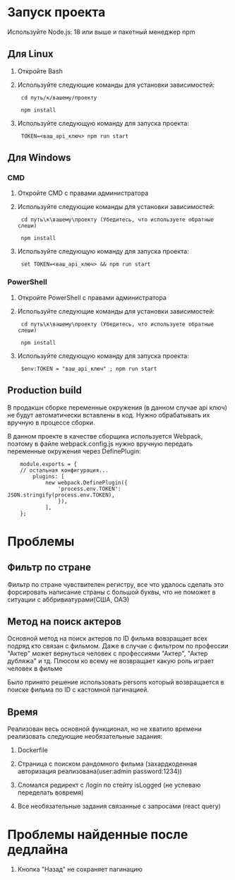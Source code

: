 # Запуск проекта
Используйте Node.js: 18 или выше и пакетный менеджер npm
## Для Linux
1. Откройте Bash
2. Используйте следующие команды для установки зависимостей: 

        cd путь/к/вашему/проекту

        npm install

3. Используйте следующую команду для запуска проекта:  

        TOKEN=<ваш_api_ключ> npm run start 

## Для Windows
### CMD
1. Откройте CMD с правами администратора
2. Используйте следующие команды для установки зависимостей:

        cd путь\к\вашему\проекту (Убедитесь, что используете обратные слеши)

        npm install

3. Используйте следующую команду для запуска проекта:

        set TOKEN=<ваш_api_ключ> && npm run start 

### PowerShell
1. Откройте PowerShell с правами администратора
2. Используйте следующие команды для установки зависимостей:

        cd путь\к\вашему\проекту (Убедитесь, что используете обратные слеши)

        npm install

3. Используйте следующую команду для запуска проекта:

        $env:TOKEN = "ваш_api_ключ" ; npm run start 

## Production build
В продакшн сборке переменные окружения (в данном случае api ключ) не будут автоматически вставлены в код. Нужно обрабатывать их вручную в процессе сборки.

В данном проекте в качестве сборщика используется Webpack, поэтому в файле webpack.config.js нужно вручную передать переменные окружения через DefinePlugin:

        module.exports = {
        // остальная конфигурация...
            plugins: [
                new webpack.DefinePlugin({
                    'process.env.TOKEN': JSON.stringify(process.env.TOKEN),
                    }),    
                ],
        };
# Проблемы
## Фильтр по стране
Фильтр по стране чувствителен регистру, все что удалось сделать это форсировать написание страны с большой буквы, что не поможет в ситуации с аббривиатурами(США, ОАЭ)


## Метод на поиск актеров
Основной метод на поиск актеров по ID фильма вовзращает всех подряд кто связан с фильмом. Даже в случае с фильтром по профессии "Актер" может вернуться человек с профессиями "Актер", "Актер дубляжа" и тд. Плюсом ко всему не возвращает какую роль играет человек в фильме

Было принято решение использовать persons который возвращается в поиске фильма по ID с кастомной пагинацией.

## Время
Реализован весь основной функционал, но не хватило времени реализовать следующие необязательные задания:


1) Dockerfile


2) Cтраница c поиском рандомного фильма (захардкоденная авторизация реализована(user:admin password:1234))

3) Сломался редирект с /login по стейту isLogged (не успеваю переделать вовремя)


3) Все необязательные задания связанные с запросами (react query)

# Проблемы найденные после дедлайна
1) Кнопка "Назад" не сохраняет пагинацию